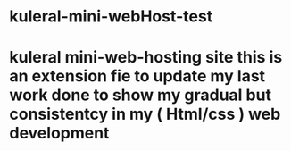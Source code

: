# kuleral-mini-webHost-test
# kuleral mini-web-hosting site  this is an extension fie to update my last work done to show my gradual but consistentcy in my ( Html/css ) web development
